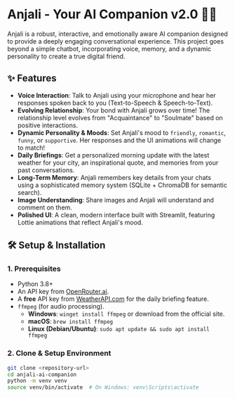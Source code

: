 # Anjali - Your AI Companion v2.0 👩‍💼

Anjali is a robust, interactive, and emotionally aware AI companion designed to provide a deeply engaging conversational experience. This project goes beyond a simple chatbot, incorporating voice, memory, and a dynamic personality to create a true digital friend.

## ✨ Features

- **Voice Interaction**: Talk to Anjali using your microphone and hear her responses spoken back to you (Text-to-Speech & Speech-to-Text).
- **Evolving Relationship**: Your bond with Anjali grows over time! The relationship level evolves from "Acquaintance" to "Soulmate" based on positive interactions.
- **Dynamic Personality & Moods**: Set Anjali's mood to `friendly`, `romantic`, `funny`, or `supportive`. Her responses and the UI animations will change to match!
- **Daily Briefings**: Get a personalized morning update with the latest weather for your city, an inspirational quote, and memories from your past conversations.
- **Long-Term Memory**: Anjali remembers key details from your chats using a sophisticated memory system (SQLite + ChromaDB for semantic search).
- **Image Understanding**: Share images and Anjali will understand and comment on them.
- **Polished UI**: A clean, modern interface built with Streamlit, featuring Lottie animations that reflect Anjali's mood.

## 🛠️ Setup & Installation

### 1. Prerequisites
- Python 3.8+
- An API key from [OpenRouter.ai](https://openrouter.ai/).
- A **free** API key from [WeatherAPI.com](https://www.weatherapi.com/) for the daily briefing feature.
- `ffmpeg` (for audio processing).
    - **Windows**: `winget install ffmpeg` or download from the official site.
    - **macOS**: `brew install ffmpeg`
    - **Linux (Debian/Ubuntu)**: `sudo apt update && sudo apt install ffmpeg`

### 2. Clone & Setup Environment
```bash
git clone <repository-url>
cd anjali-ai-companion
python -m venv venv
source venv/bin/activate  # On Windows: venv\Scripts\activate

